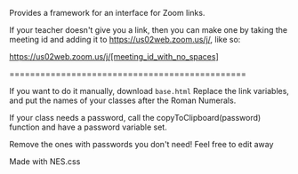 Provides a framework for an interface for Zoom links. 

If your teacher doesn't give you a link, then you can make one by taking the meeting id and adding it to https://us02web.zoom.us/j/, like so:

https://us02web.zoom.us/j/[meeting_id_with_no_spaces]


==============================================



If you want to do it manually, download ```base.html```
Replace the link variables, and put the names of your classes after the Roman Numerals.

If your class needs a password, call the copyToClipboard(password) function and have a password variable set.

Remove the ones with passwords you don't need! Feel free to edit away

Made with NES.css
